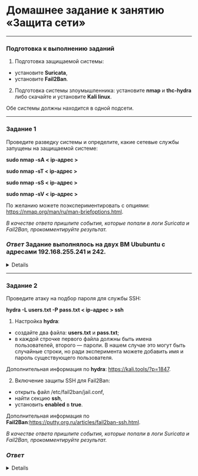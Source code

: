 # Домашнее задание к занятию «Защита сети»

------

### Подготовка к выполнению заданий

1. Подготовка защищаемой системы:

- установите **Suricata**,
- установите **Fail2Ban**.

2. Подготовка системы злоумышленника: установите **nmap** и **thc-hydra** либо скачайте и установите **Kali linux**.

Обе системы должны находится в одной подсети.

------

### Задание 1

Проведите разведку системы и определите, какие сетевые службы запущены на защищаемой системе:

**sudo nmap -sA < ip-адрес >**

**sudo nmap -sT < ip-адрес >**

**sudo nmap -sS < ip-адрес >**

**sudo nmap -sV < ip-адрес >**

По желанию можете поэкспериментировать с опциями: https://nmap.org/man/ru/man-briefoptions.html.


*В качестве ответа пришлите события, которые попали в логи Suricata и Fail2Ban, прокомментируйте результат.*

### *Ответ* Задание выполнялось на двух ВМ Ububuntu с адресами 192.168.255.241 и 242.

<details>

Suricata сработал везде, кроме первого запроса -sA. В остальных же  случаях лог Suricata выдает, что происходило подозрительное скарирование и классификация идет как "Потенциально опасный трафик" и "Возможна утечка информации". 

Fail2Ban во всех случаях молчал, но я подозреваю, что входящий трафик просто уже заблокирован ранее, когда я повторял упражнения из лекции. И о чем также видно из последнего скришота.


![image](https://github.com/Ivashka80/13-03_ZaschitaNet/assets/121082757/48aa48af-af2c-46c4-889f-6b14d27498ba)

![image](https://github.com/Ivashka80/13-03_ZaschitaNet/assets/121082757/4a0cf7bd-a8a3-4a72-a0af-52b9f79e216e)

![image](https://github.com/Ivashka80/13-03_ZaschitaNet/assets/121082757/afe8f9b8-ddca-4c04-8316-152eaa411a9e)

![image](https://github.com/Ivashka80/13-03_ZaschitaNet/assets/121082757/f2ff5c51-c1e3-4454-ab45-87a9c7ae3545)

![image](https://github.com/Ivashka80/13-03_ZaschitaNet/assets/121082757/4b7752ac-df0c-4c68-ba2e-0da039c5badf)

</details>

------

### Задание 2

Проведите атаку на подбор пароля для службы SSH:

**hydra -L users.txt -P pass.txt < ip-адрес > ssh**

1. Настройка **hydra**: 
 
 - создайте два файла: **users.txt** и **pass.txt**;
 - в каждой строчке первого файла должны быть имена пользователей, второго — пароли. В нашем случае это могут быть случайные строки, но ради эксперимента можете добавить имя и пароль существующего пользователя.

Дополнительная информация по **hydra**: https://kali.tools/?p=1847.

2. Включение защиты SSH для Fail2Ban:

-  открыть файл /etc/fail2ban/jail.conf,
-  найти секцию **ssh**,
-  установить **enabled**  в **true**.

Дополнительная информация по **Fail2Ban**:https://putty.org.ru/articles/fail2ban-ssh.html.

*В качестве ответа пришлите события, которые попали в логи Suricata и Fail2Ban, прокомментируйте результат.*

### *Ответ*

<details>
 
*Fail2ban выключен*

Пароль подобран. В логе файла auth видна операция подбора пароля. Suricata также показывает сканирование ssh. Лог-файл Fail2ban ничего не показал.

![image](https://github.com/Ivashka80/13-03_ZaschitaNet/assets/121082757/bd5cf7e9-eb49-4d26-b956-6b3010c3e7a6)

![image](https://github.com/Ivashka80/13-03_ZaschitaNet/assets/121082757/030af316-d806-4888-9f7c-59a2c1f09acd)

![image](https://github.com/Ivashka80/13-03_ZaschitaNet/assets/121082757/bedc85ef-9d43-47f3-b64f-8e3e12f1761d)


*Fail2ban включен и в настройках файла включена строка `enable = true`* 

Попытка подключения не удалась.
В данном случае Suricata показывает постоянное сканирование ssh с классификацией "Возможна утечка информации".
Лог файла auth показывает попытки подбора пароля.
Лог-файл Fail2ban также показывает попытку подключения.

![image](https://github.com/Ivashka80/13-03_ZaschitaNet/assets/121082757/39fb61e0-5189-4d5c-99ff-aedb6d9183bf)

![image](https://github.com/Ivashka80/13-03_ZaschitaNet/assets/121082757/44d3a06f-fb9a-40ea-902d-bddbc632e705)

![image](https://github.com/Ivashka80/13-03_ZaschitaNet/assets/121082757/130fc83a-6886-4151-b0d0-1c65ad43ff26)

![image](https://github.com/Ivashka80/13-03_ZaschitaNet/assets/121082757/ced98352-7f3d-4349-ac20-617ffb9617b9)

</details>

